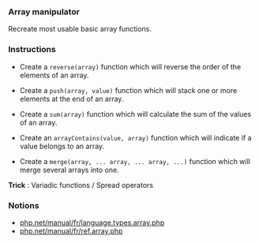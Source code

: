 ### Array manipulator

Recreate most usable basic array functions.

### Instructions

- Create a `reverse(array)` function which will reverse the order of the elements of an array.

- Create a `push(array, value)` function which will stack one or more elements at the end of an array.

- Create a `sum(array)` function which will calculate the sum of the values ​​of an array.

- Create an `arrayContains(value, array)` function which will indicate if a value belongs to an array.

- Create a `merge(array, ... array, ... array, ...)` function which will merge several arrays into one.

**Trick** : Variadic functions / Spread operators

### Notions

- [php.net/manual/fr/language.types.array.php](https://www.php.net/manual/fr/language.types.array.php)
- [php.net/manual/fr/ref.array.php](https://www.php.net/manual/fr/ref.array.php)
